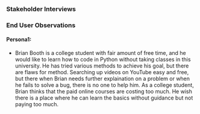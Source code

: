### Stakeholder Interviews

### End User Observations

#### Persona1:
- Brian Booth is a college student with fair amount of free time, and he would like to learn how to code in Python without taking classes in this university. He has tried various methods to achieve his goal, but there are flaws for method. Searching up videos on YouTube easy and free, but there when Brian needs further explaination on a problem or when he fails to solve a bug, there is no one to help him. As a college student, Brian thinks that the paid online courses are costing too much. He wish there is a place where he can learn the basics without guidance but not paying too much.
